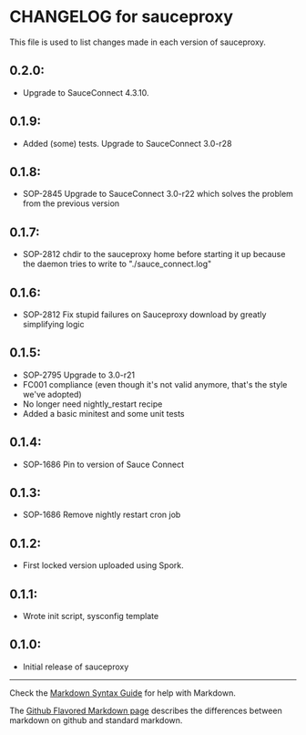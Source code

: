 # CHANGELOG for sauceproxy

This file is used to list changes made in each version of sauceproxy.

## 0.2.0:

* Upgrade to SauceConnect 4.3.10.

## 0.1.9:

* Added (some) tests. Upgrade to SauceConnect 3.0-r28

## 0.1.8:

* SOP-2845 Upgrade to SauceConnect 3.0-r22 which solves the problem from the previous version

## 0.1.7:

* SOP-2812 chdir to the sauceproxy home before starting it up because the daemon tries to write to "./sauce_connect.log"

## 0.1.6:

* SOP-2812 Fix stupid failures on Sauceproxy download by greatly simplifying logic

## 0.1.5:

* SOP-2795 Upgrade to 3.0-r21
* FC001 compliance (even though it's not valid anymore, that's the style we've adopted)
* No longer need nightly_restart recipe
* Added a basic minitest and some unit tests

## 0.1.4:

* SOP-1686 Pin to version of Sauce Connect

## 0.1.3:

* SOP-1686 Remove nightly restart cron job

## 0.1.2:

* First locked version uploaded using Spork.

## 0.1.1:

* Wrote init script, sysconfig template

## 0.1.0:

* Initial release of sauceproxy

- - - 
Check the [Markdown Syntax Guide](http://daringfireball.net/projects/markdown/syntax) for help with Markdown.

The [Github Flavored Markdown page](http://github.github.com/github-flavored-markdown/) describes the differences between markdown on github and standard markdown.
